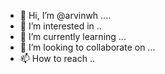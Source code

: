 - 👋 Hi, I’m @arvinwh ....
- 👀 I’m interested in ..
- 🌱 I’m currently learning ...
- 💞️ I’m looking to collaborate on ...
- 📫 How to reach ..

<!---
arvinwh/arvinwh is a ✨ special ✨ repository because its `README.md` (this file) appears on your GitHub profile.
You can click the Preview link to take a look at your changes.
--->
